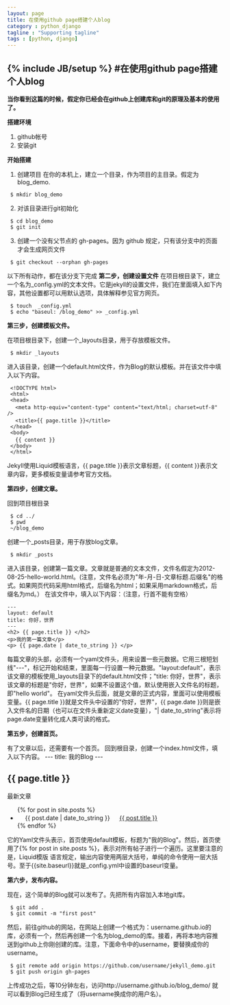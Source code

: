 ```yaml
---
layout: page
title: 在使用github page搭建个人blog
category : python_django
tagline : "Supporting tagline"
tags : [python, django]
---
```

{% include JB/setup %}
#在使用github page搭建个人blog
---
**当你看到这篇的时候，假定你已经会在github上创建库和git的原理及基本的使用了。**

**搭建环境**

1. github帐号
2. 安装git

**开始搭建**

1. 创建项目
在你的本机上，建立一个目录，作为项目的主目录。假定为blog_demo.
``````
 $ mkdir blog_demo
``````
2. 对该目录进行git初始化
``````
 $ cd blog_demo
 $ git init
``````
3. 创建一个没有父节点的 gh-pages。因为 github 规定，只有该分支中的页面才会生成网页文件
``````
 $ git checkout --orphan gh-pages
``````
以下所有动作，都在该分支下完成
**第二步，创建设置文件**
在项目根目录下，建立一个名为_config.yml的文本文件。它是jekyll的设置文件，我们在里面填入如下内容，其他设置都可以用默认选项，具体解释参见官方网页。
``````
 $ touch  _config.yml
 $ echo "baseul: /blog_demo" >> _config.yml
``````

**第三步，创建模板文件。**

在项目根目录下，创建一个_layouts目录，用于存放模板文件。
``````
 $ mkdir _layouts
``````
进入该目录，创建一个default.html文件，作为Blog的默认模板。并在该文件中填入以下内容。
``````
 <!DOCTYPE html>
 <html>
 <head>
 　<meta http-equiv="content-type" content="text/html; charset=utf-8" />
 　<title>{{ page.title }}</title>
 </head>
 <body>
 　{{ content }}
 </body>
 </html>
``````
Jekyll使用Liquid模板语言，{{ page.title }}表示文章标题，{{ content }}表示文章内容，更多模板变量请参考官方文档。

**第四步，创建文章。**

回到项目根目录
``````
 $ cd ../
 $ pwd
 ~/blog_demo
``````
创建一个_posts目录，用于存放blog文章。
``````
 $ mkdir _posts
``````
进入该目录，创建第一篇文章。文章就是普通的文本文件，文件名假定为2012-08-25-hello-world.html。(注意，文件名必须为"年-月-日-文章标题.后缀名"的格式。如果网页代码采用html格式，后缀名为html；如果采用markdown格式，后缀名为md。）
在该文件中，填入以下内容：（注意，行首不能有空格）

    ---
    layout: default
    title: 你好，世界
    ---
    <h2> {{ page.title }} </h2>
    <p>我的第一篇文章</p>
    <p> {{ page.date | date_to_string }} </p>

每篇文章的头部，必须有一个yaml文件头，用来设置一些元数据。它用三根短划线"---"，标记开始和结束，里面每一行设置一种元数据。"layout:default"，表示该文章的模板使用_layouts目录下的default.html文件；"title: 你好，世界"，表示该文章的标题是"你好，世界"，如果不设置这个值，默认使用嵌入文件名的标题，即"hello world"。
在yaml文件头后面，就是文章的正式内容，里面可以使用模板变量。{{ page.title }}就是文件头中设置的"你好，世界"，{{ page.date }}则是嵌入文件名的日期（也可以在文件头重新定义date变量），"| date_to_string"表示将page.date变量转化成人类可读的格式。

**第五步，创建首页。**

有了文章以后，还需要有一个首页。
回到根目录，创建一个index.html文件，填入以下内容。 
    --- 
    title: 我的Blog
    ---
    <h2>{{ page.title }}</h2>
    <p>最新文章</p>
    <ul>
     {% for post in site.posts %}
    <li>
 　 {{ post.date | date_to_string }} 
 　 <a href="{{ site.baseurl }}{{ post.url }}">{{ post.title }}</a>
    </li>
     {% endfor %}
    </ul>

它的Yaml文件头表示，首页使用default模板，标题为"我的Blog"。然后，首页使用了{% for post in site.posts %}，表示对所有帖子进行一个遍历。这里要注意的是，Liquid模版  语言规定，输出内容使用两层大括号，单纯的命令使用一层大括号。至于{{site.baseurl}}就是_config.yml中设置的baseurl变量。

**第六步，发布内容。**

现在，这个简单的Blog就可以发布了。先把所有内容加入本地git库。
```
 $ git add .
 $ git commit -m "first post"
```
然后，前往github的网站，在网站上创建一个格式为：username.github.io的库，必须有一个，然后再创建一个名为blog_demo的库。接着，再将本地内容推送到github上你刚创建的库。注意，下面命令中的username，要替换成你的username。
```
 $ git remote add origin https://github.com/username/jekyll_demo.git
 $ git push origin gh-pages
```
上传成功之后，等10分钟左右，访问http://username.github.io/blog_demo/ 就可以看到Blog已经生成了（将username换成你的用户名）。
